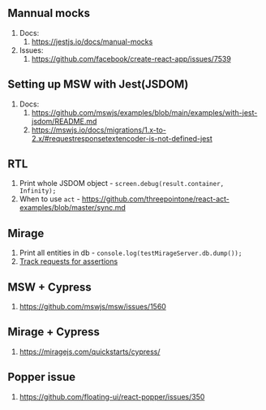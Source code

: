 ## Mannual mocks

1. Docs:
   1. https://jestjs.io/docs/manual-mocks
1. Issues:
   1. https://github.com/facebook/create-react-app/issues/7539

## Setting up MSW with Jest(JSDOM)

1. Docs:
   1. https://github.com/mswjs/examples/blob/main/examples/with-jest-jsdom/README.md
   2. https://mswjs.io/docs/migrations/1.x-to-2.x/#requestresponsetextencoder-is-not-defined-jest

## RTL

1. Print whole JSDOM object - `screen.debug(result.container, Infinity);`
2. When to use `act` - https://github.com/threepointone/react-act-examples/blob/master/sync.md

## Mirage

1. Print all entities in db - `console.log(testMirageServer.db.dump());`
2. [Track requests for assertions](https://miragejs.com/docs/testing/assertions/#asserting-against-handled-requests-and-responses)

## MSW + Cypress

1. https://github.com/mswjs/msw/issues/1560

## Mirage + Cypress

1. https://miragejs.com/quickstarts/cypress/

## Popper issue

1. https://github.com/floating-ui/react-popper/issues/350

